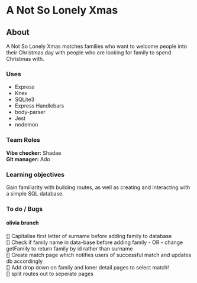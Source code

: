 # A Not So Lonely Xmas

## About

A Not So Lonely Xmas matches families who want to welcome people into their Christmas day with people who are looking for family to spend Christmas with.

### Uses

 - Express
 - Knex
 - SQLite3
 - Express Handlebars
 - body-parser
 - Jest
 - nodemon

### Team Roles

**Vibe checker:** Shadae  
**Git manager:** Ado

### Learning objectives

Gain familiarity with building routes, as well as creating and interacting with a simple SQL database.


### To do / Bugs

#### olivia branch

[] Capitalise first letter of surname before adding family to database  
[] Check if family name in data-base before adding family - OR - change getFamily to return family by id rather than surname  
[] Create match page which notifies users of successful match and updates db accordingly  
[] Add drop down on family and loner detail pages to select match!   
[] split routes out to seperate pages   
